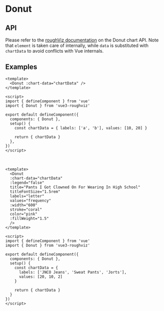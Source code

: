 # Donut

## API

Please refer to the [roughViz documentation](https://github.com/jwilber/roughViz#Donut) on the Donut chart API. Note that `element` is taken care of internally, while `data` is substituted with `chartData` to avoid conflicts with Vue internals.

## Examples

<!-- prettier-ignore -->
```vue
<template>
  <Donut :chart-data="chartData" />
</template>

<script>
import { defineComponent } from 'vue'
import { Donut } from 'vue3-roughviz'

export default defineComponent({
  components: { Donut },
  setup() {
    const chartData = { labels: ['a', 'b'], values: [10, 20] }

    return { chartData }
  },
})
</script>
```

\
<Donut :chart-data="{ labels: ['a', 'b'], values: [10, 20] }" />

<!-- prettier-ignore -->
```vue
<template>
  <Donut
  :chart-data="chartData"
  :legend="false"
  title="Pants I Got Clowned On For Wearing In High School"
  titleFontSize="1.5rem"
  labels="letter"
  values="frequency"
  :width="600"
  stroke="coral"
  color="pink"
  :fillWeight="1.5"
  />
</template>

<script>
import { defineComponent } from 'vue'
import { Donut } from 'vue3-roughviz'

export default defineComponent({
  components: { Donut },
  setup() {
    const chartData = {
      labels: ['JNCO Jeans', 'Sweat Pants', 'Jorts'],
      values: [20, 10, 2]
    }

    return { chartData }
  }
})
</script>
```

\
<Donut
:chart-data="{
  labels: ['JNCO Jeans', 'Sweat Pants', 'Jorts'],
  values: [20, 10, 2]
}"
:legend="false"
title="Pants I Got Clowned On For Wearing In High School"
titleFontSize="1.5rem"
labels="letter"
values="frequency"
:width="600"
stroke="coral"
color="pink"
:fillWeight="1.5"
/>
